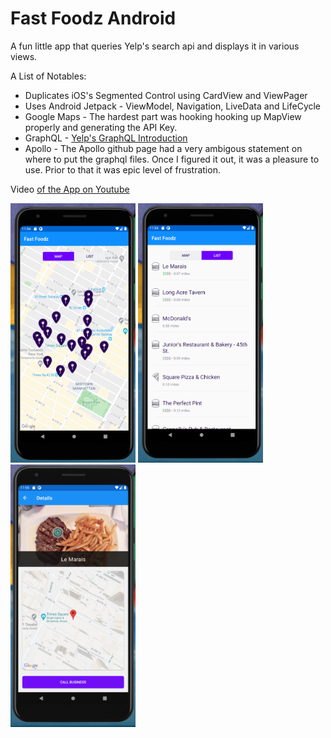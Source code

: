 # Fast Foodz Android

A fun little app that queries Yelp's search api and displays it in various views.

A List of Notables:
* Duplicates iOS's Segmented Control using CardView and ViewPager
* Uses Android Jetpack - ViewModel, Navigation, LiveData and LifeCycle
* Google Maps - The hardest part was hooking hooking up MapView properly and generating the API Key.
* GraphQL - [Yelp's GraphQL Introduction](https://www.yelp.com/developers/graphql/guides/intro)
* Apollo - The Apollo github page had a very ambigous statement on where to put the graphql files. Once I figured it out, it was a pleasure to use. Prior to that it was epic level of frustration.

Video [of the App on Youtube](https://youtu.be/ClJlsKu7ERU)

[<img src="Images/ScreenShot01.png" width="200"/>]()
[<img src="Images/ScreenShot02.png" width="200"/>]()
[<img src="Images/ScreenShot03.png" width="200"/>]()